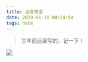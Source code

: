 ```yaml
---
title: 远哥寄语
date: 2019-01-18 00:54:54
tags: note
---
```



> 三年前远哥写的，记一下！

![](https://beer-1256523277.cos.ap-shanghai.myqcloud.com/blog/yuangejiyu.jpg
)